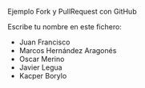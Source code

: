 Ejemplo Fork y PullRequest con GitHub

Escribe tu nombre en este fichero:

- Juan Francisco
- Marcos Hernández Aragonés
- Oscar Merino
- Javier Legua
- Kacper Borylo


